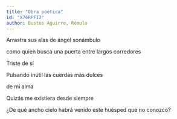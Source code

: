 ```yaml
---
title: "Obra poética"
id: "X76RPFI2"
author: Bustos Aguirre, Rómulo
---
```

<div data-schema-version="8"><p>Arrastra sus alas de ángel sonámbulo</p> <p>como quien busca una puerta entre largos corredores</p> <p>Triste de sí</p> <p>Pulsando inútil las cuerdas más dulces</p> <p>de mi alma</p> <p>Quizás me existiera desde siempre</p> <p>¿De qué ancho cielo habrá venido este huésped que no conozco?</p> </div>